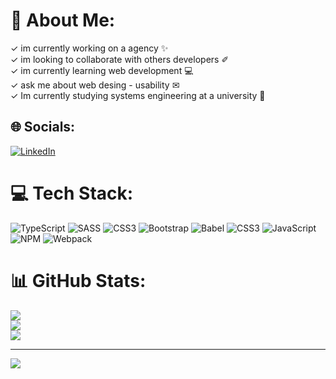 # 💫 About Me:
✓ im currently working on a agency ✨<br>✓ im looking to collaborate with others developers ✐<br>✓ im currently learning web development 💻<br>✓ ask me about web desing - usability ✉<br>✓ Im currently studying systems engineering at a university 🌟 <br>


## 🌐 Socials:
[![LinkedIn](https://img.shields.io/badge/LinkedIn-%230077B5.svg?logo=linkedin&logoColor=white)](https://linkedin.com/in/jhosuapenagos0b7b7b202) 

# 💻 Tech Stack:
![TypeScript](https://img.shields.io/badge/typescript-%23007ACC.svg?style=for-the-badge&logo=typescript&logoColor=white) ![SASS](https://img.shields.io/badge/SASS-hotpink.svg?style=for-the-badge&logo=SASS&logoColor=white) ![CSS3](https://img.shields.io/badge/css3-%231572B6.svg?style=for-the-badge&logo=css3&logoColor=white) ![Bootstrap](https://img.shields.io/badge/bootstrap-%23563D7C.svg?style=for-the-badge&logo=bootstrap&logoColor=white) ![Babel](https://img.shields.io/badge/Babel-F9DC3e?style=for-the-badge&logo=babel&logoColor=black) ![CSS3](https://img.shields.io/badge/css3-%231572B6.svg?style=for-the-badge&logo=css3&logoColor=white) ![JavaScript](https://img.shields.io/badge/javascript-%23323330.svg?style=for-the-badge&logo=javascript&logoColor=%23F7DF1E) ![NPM](https://img.shields.io/badge/NPM-%23000000.svg?style=for-the-badge&logo=npm&logoColor=white) ![Webpack](https://img.shields.io/badge/webpack-%238DD6F9.svg?style=for-the-badge&logo=webpack&logoColor=black)
# 📊 GitHub Stats:
![](https://github-readme-stats.vercel.app/api?username=Jhosua&theme=react&hide_border=false&include_all_commits=true&count_private=true)<br/>
![](https://github-readme-streak-stats.herokuapp.com/?user=Jhosua&theme=react&hide_border=false)<br/>
![](https://github-readme-stats.vercel.app/api/top-langs/?username=Jhosua&theme=react&hide_border=false&include_all_commits=true&count_private=true&layout=compact)

---
[![](https://visitcount.itsvg.in/api?id=Jhosua&icon=0&color=0)](https://visitcount.itsvg.in)

<!-- Proudly created with GPRM ( https://gprm.itsvg.in ) -->
